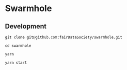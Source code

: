 # Swarmhole

## Development

`git clone git@github.com:fairDataSociety/swarmhole.git`

`cd swarmhole`

`yarn`

`yarn start`